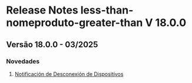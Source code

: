 # Release Notes less-than-nomeproduto-greater-than V 18.0.0

## **Versão 18.0.0 - 03/2025**


### **Novedades**

1. [Notificación de Desconexión de Dispositivos](Notificación-De-Desconexión-De-Dispositivos.md)
